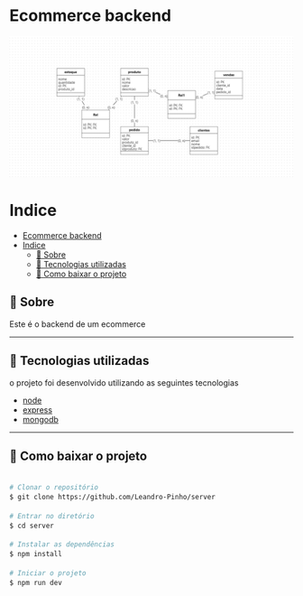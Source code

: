 # Ecommerce backend

![](assets/esquema_BD.png)

# Indice

- [Ecommerce backend](#ecommerce-backend)
- [Indice](#indice)
  - [📑 Sobre](#-sobre)
  - [🚀 Tecnologias utilizadas](#-tecnologias-utilizadas)
  - [📁 Como baixar o projeto](#-como-baixar-o-projeto)

## 📑 Sobre

Este é o backend de um ecommerce

---

## 🚀 Tecnologias utilizadas

o projeto foi desenvolvido utilizando as seguintes tecnologias

- [node](https://nodejs.org/)
- [express](https://expressjs.com/)
- [mongodb](https://www.mongodb.com/)

---

## 📁 Como baixar o projeto

```bash

# Clonar o repositório
$ git clone https://github.com/Leandro-Pinho/server

# Entrar no diretório
$ cd server

# Instalar as dependências
$ npm install

# Iniciar o projeto
$ npm run dev


```
